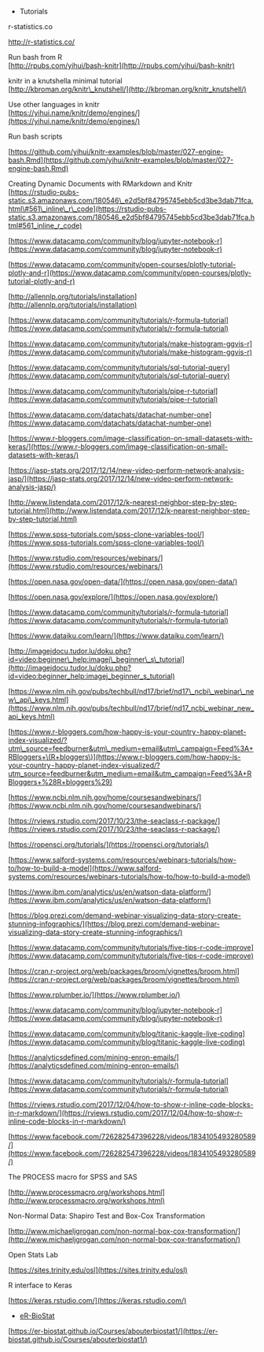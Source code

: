 * Tutorials

r-statistics.co

http://r-statistics.co/

Run bash from R  
[http://rpubs.com/yihui/bash-knitr](http://rpubs.com/yihui/bash-knitr)

knitr in a knutshella minimal tutorial  
[http://kbroman.org/knitr\_knutshell/](http://kbroman.org/knitr_knutshell/)

Use other languages in knitr  
[https://yihui.name/knitr/demo/engines/](https://yihui.name/knitr/demo/engines/)

Run bash scripts

[https://github.com/yihui/knitr-examples/blob/master/027-engine-bash.Rmd](https://github.com/yihui/knitr-examples/blob/master/027-engine-bash.Rmd)

Creating Dynamic Documents with RMarkdown and Knitr  
[https://rstudio-pubs-static.s3.amazonaws.com/180546\_e2d5bf84795745ebb5cd3be3dab71fca.html\#561\_inline\_r\_code](https://rstudio-pubs-static.s3.amazonaws.com/180546_e2d5bf84795745ebb5cd3be3dab71fca.html#561_inline_r_code)

[https://www.datacamp.com/community/blog/jupyter-notebook-r](https://www.datacamp.com/community/blog/jupyter-notebook-r)

[https://www.datacamp.com/community/open-courses/plotly-tutorial-plotly-and-r](https://www.datacamp.com/community/open-courses/plotly-tutorial-plotly-and-r)

[http://allennlp.org/tutorials/installation](http://allennlp.org/tutorials/installation)

[https://www.datacamp.com/community/tutorials/r-formula-tutorial](https://www.datacamp.com/community/tutorials/r-formula-tutorial)

[https://www.datacamp.com/community/tutorials/make-histogram-ggvis-r](https://www.datacamp.com/community/tutorials/make-histogram-ggvis-r)

[https://www.datacamp.com/community/tutorials/sql-tutorial-query](https://www.datacamp.com/community/tutorials/sql-tutorial-query)

[https://www.datacamp.com/community/tutorials/pipe-r-tutorial](https://www.datacamp.com/community/tutorials/pipe-r-tutorial)

[https://www.datacamp.com/datachats/datachat-number-one](https://www.datacamp.com/datachats/datachat-number-one)

[https://www.r-bloggers.com/image-classification-on-small-datasets-with-keras/](https://www.r-bloggers.com/image-classification-on-small-datasets-with-keras/)

[https://jasp-stats.org/2017/12/14/new-video-perform-network-analysis-jasp/](https://jasp-stats.org/2017/12/14/new-video-perform-network-analysis-jasp/)

[http://www.listendata.com/2017/12/k-nearest-neighbor-step-by-step-tutorial.html](http://www.listendata.com/2017/12/k-nearest-neighbor-step-by-step-tutorial.html)

[https://www.spss-tutorials.com/spss-clone-variables-tool/](https://www.spss-tutorials.com/spss-clone-variables-tool/)

[https://www.rstudio.com/resources/webinars/](https://www.rstudio.com/resources/webinars/)

[https://open.nasa.gov/open-data/](https://open.nasa.gov/open-data/)

[https://open.nasa.gov/explore/](https://open.nasa.gov/explore/)

[https://www.datacamp.com/community/tutorials/r-formula-tutorial](https://www.datacamp.com/community/tutorials/r-formula-tutorial)

[https://www.dataiku.com/learn/](https://www.dataiku.com/learn/)

[http://imagejdocu.tudor.lu/doku.php?id=video:beginner\_help:imagej\_beginner\_s\_tutorial](http://imagejdocu.tudor.lu/doku.php?id=video:beginner_help:imagej_beginner_s_tutorial)

[https://www.nlm.nih.gov/pubs/techbull/nd17/brief/nd17\_ncbi\_webinar\_new\_api\_keys.html](https://www.nlm.nih.gov/pubs/techbull/nd17/brief/nd17_ncbi_webinar_new_api_keys.html)

[https://www.r-bloggers.com/how-happy-is-your-country - happy-planet-index-visualized/?utm\_source=feedburner&utm\_medium=email&utm\_campaign=Feed%3A+RBloggers+\(R+bloggers\)](https://www.r-bloggers.com/how-happy-is-your-country - happy-planet-index-visualized/?utm_source=feedburner&utm_medium=email&utm_campaign=Feed%3A+RBloggers+%28R+bloggers%29)

[https://www.ncbi.nlm.nih.gov/home/coursesandwebinars/](https://www.ncbi.nlm.nih.gov/home/coursesandwebinars/)

[https://rviews.rstudio.com/2017/10/23/the-seaclass-r-package/](https://rviews.rstudio.com/2017/10/23/the-seaclass-r-package/)

[https://ropensci.org/tutorials/](https://ropensci.org/tutorials/)

[https://www.salford-systems.com/resources/webinars-tutorials/how-to/how-to-build-a-model](https://www.salford-systems.com/resources/webinars-tutorials/how-to/how-to-build-a-model)

[https://www.ibm.com/analytics/us/en/watson-data-platform/](https://www.ibm.com/analytics/us/en/watson-data-platform/)

[https://blog.prezi.com/demand-webinar-visualizing-data-story-create-stunning-infographics/](https://blog.prezi.com/demand-webinar-visualizing-data-story-create-stunning-infographics/)

[https://www.datacamp.com/community/tutorials/five-tips-r-code-improve](https://www.datacamp.com/community/tutorials/five-tips-r-code-improve)

[https://cran.r-project.org/web/packages/broom/vignettes/broom.html](https://cran.r-project.org/web/packages/broom/vignettes/broom.html)

[https://www.rplumber.io/](https://www.rplumber.io/)

[https://www.datacamp.com/community/blog/jupyter-notebook-r](https://www.datacamp.com/community/blog/jupyter-notebook-r)

[https://www.datacamp.com/community/blog/titanic-kaggle-live-coding](https://www.datacamp.com/community/blog/titanic-kaggle-live-coding)

[https://analyticsdefined.com/mining-enron-emails/](https://analyticsdefined.com/mining-enron-emails/)

[https://www.datacamp.com/community/tutorials/r-formula-tutorial](https://www.datacamp.com/community/tutorials/r-formula-tutorial)

[https://rviews.rstudio.com/2017/12/04/how-to-show-r-inline-code-blocks-in-r-markdown/](https://rviews.rstudio.com/2017/12/04/how-to-show-r-inline-code-blocks-in-r-markdown/)

[https://www.facebook.com/726282547396228/videos/1834105493280589/](https://www.facebook.com/726282547396228/videos/1834105493280589/)

The PROCESS macro for SPSS and SAS

[http://www.processmacro.org/workshops.html](http://www.processmacro.org/workshops.html)

Non-Normal Data: Shapiro Test and Box-Cox Transformation

[http://www.michaeljgrogan.com/non-normal-box-cox-transformation/](http://www.michaeljgrogan.com/non-normal-box-cox-transformation/)

Open Stats Lab

[https://sites.trinity.edu/osl](https://sites.trinity.edu/osl)

R interface to Keras

[https://keras.rstudio.com/](https://keras.rstudio.com/)

* [eR-BioStat](https://er-biostat.github.io/Courses/)

[https://er-biostat.github.io/Courses/abouterbiostat1/](https://er-biostat.github.io/Courses/abouterbiostat1/)

